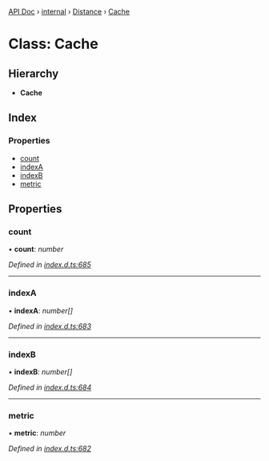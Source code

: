 [API Doc](../README.md) › [internal](../modules/internal.md) › [Distance](../modules/internal.distance.md) › [Cache](internal.distance.cache.md)

# Class: Cache

## Hierarchy

* **Cache**

## Index

### Properties

* [count](internal.distance.cache.md#count)
* [indexA](internal.distance.cache.md#indexa)
* [indexB](internal.distance.cache.md#indexb)
* [metric](internal.distance.cache.md#metric)

## Properties

###  count

• **count**: *number*

*Defined in [index.d.ts:685](https://github.com/shakiba/planck.js/blob/49dcd19/lib/index.d.ts#L685)*

___

###  indexA

• **indexA**: *number[]*

*Defined in [index.d.ts:683](https://github.com/shakiba/planck.js/blob/49dcd19/lib/index.d.ts#L683)*

___

###  indexB

• **indexB**: *number[]*

*Defined in [index.d.ts:684](https://github.com/shakiba/planck.js/blob/49dcd19/lib/index.d.ts#L684)*

___

###  metric

• **metric**: *number*

*Defined in [index.d.ts:682](https://github.com/shakiba/planck.js/blob/49dcd19/lib/index.d.ts#L682)*
